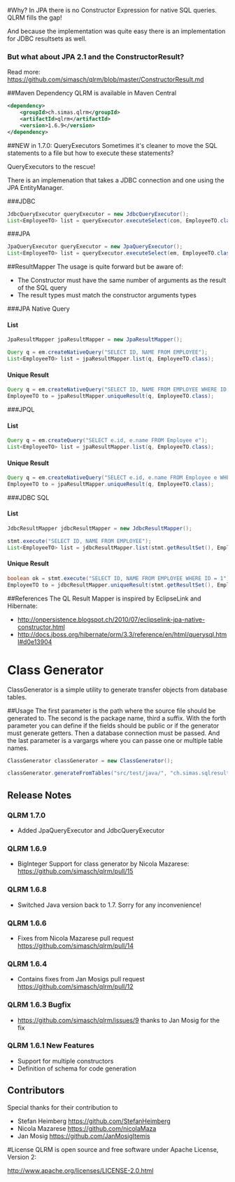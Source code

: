#Why?
In JPA there is no Constructor Expression for native SQL queries. QLRM fills the gap!

And because the implementation was quite easy there is an implementation for JDBC resultsets as well.

### But what about JPA 2.1 and the ConstructorResult?
Read more: https://github.com/simasch/qlrm/blob/master/ConstructorResult.md

##Maven Dependency
QLRM is available in Maven Central

```xml
<dependency>
    <groupId>ch.simas.qlrm</groupId>
    <artifactId>qlrm</artifactId>
    <version>1.6.9</version>
</dependency>
```

##NEW in 1.7.0: QueryExecutors
Sometimes it's cleaner to move the SQL statements to a file but how to execute these statements?

QueryExecutors to the rescue! 

There is an implemenation that takes a JDBC connection and one using the JPA EntityManager.

###JDBC
```java
JdbcQueryExecutor queryExecutor = new JdbcQueryExecutor();
List<EmployeeTO> list = queryExecutor.executeSelect(con, EmployeeTO.class, "select_with_one_param.sql", 1);
```

###JPA
```java
JpaQueryExecutor queryExecutor = new JpaQueryExecutor();
List<EmployeeTO> list = queryExecutor.executeSelect(em, EmployeeTO.class, "select_with_one_param.sql", 1);
```

##ResultMapper 
The usage is quite forward but be aware of:
- The Constructor must have the same number of arguments as the result of the SQL query
- The result types must match the constructor arguments types

###JPA Native Query
#### List
```java
JpaResultMapper jpaResultMapper = new JpaResultMapper();

Query q = em.createNativeQuery("SELECT ID, NAME FROM EMPLOYEE");
List<EmployeeTO> list = jpaResultMapper.list(q, EmployeeTO.class);
```
#### Unique Result
```java
Query q = em.createNativeQuery("SELECT ID, NAME FROM EMPLOYEE WHERE ID = 1");
EmployeeTO to = jpaResultMapper.uniqueResult(q, EmployeeTO.class);
```
###JPQL
#### List
```java
Query q = em.createQuery("SELECT e.id, e.name FROM Employee e");
List<EmployeeTO> list = jpaResultMapper.list(q, EmployeeTO.class);
```
#### Unique Result
```java
Query q = em.createNativeQuery("SELECT e.id, e.name FROM Employee e WHERE e.id = 1");
EmployeeTO to = jpaResultMapper.uniqueResult(q, EmployeeTO.class);
```

###JDBC SQL
#### List
```java
JdbcResultMapper jdbcResultMapper = new JdbcResultMapper();

stmt.execute("SELECT ID, NAME FROM EMPLOYEE");
List<EmployeeTO> list = jdbcResultMapper.list(stmt.getResultSet(), EmployeeTO.class);
```
#### Unique Result
```java
boolean ok = stmt.execute("SELECT ID, NAME FROM EMPLOYEE WHERE ID = 1");
EmployeeTO to = jdbcResultMapper.uniqueResult(stmt.getResultSet(), EmployeeTO.class);
```

##References
The QL Result Mapper is inspired by EclipseLink and Hibernate:
- http://onpersistence.blogspot.ch/2010/07/eclipselink-jpa-native-constructor.html
- http://docs.jboss.org/hibernate/orm/3.3/reference/en/html/querysql.html#d0e13904

# Class Generator
ClassGenerator is a simple utility to generate transfer objects from database tables.

##Usage
The first parameter is the path where the source file should be generated to. The second is the package name, third a suffix.
With the forth parameter you can define if the fields should be public or if the generator must generate getters. 
Then a database connection must be passed. And the last parameter is a vargargs where you can passe one or multiple table names.

```java
ClassGenerator classGenerator = new ClassGenerator();

classGenerator.generateFromTables("src/test/java/", "ch.simas.sqlresultmapper.to", "TO", false, con, "EMPLOYEE");
```

## Release Notes

### QLRM 1.7.0
- Added JpaQueryExecutor and JdbcQueryExecutor

### QLRM 1.6.9
- BigInteger Support for class generator by Nicola Mazarese: https://github.com/simasch/qlrm/pull/15

### QLRM 1.6.8
- Switched Java version back to 1.7. Sorry for any inconvenience! 

### QLRM 1.6.6
- Fixes from Nicola Mazarese pull request https://github.com/simasch/qlrm/pull/14

### QLRM 1.6.4
- Contains fixes from Jan Mosigs pull request https://github.com/simasch/qlrm/pull/12

### QLRM 1.6.3 Bugfix
- https://github.com/simasch/qlrm/issues/9 thanks to Jan Mosig for the fix

### QLRM 1.6.1 New Features
- Support for multiple constructors
- Definition of schema for code generation

## Contributors

Special thanks for their contribution to
- Stefan Heimberg https://github.com/StefanHeimberg
- Nicola Mazarese https://github.com/nicolaMaza 
- Jan Mosig https://github.com/JanMosigItemis 

#License
QLRM is open source and free software under Apache License, Version 2:

http://www.apache.org/licenses/LICENSE-2.0.html
